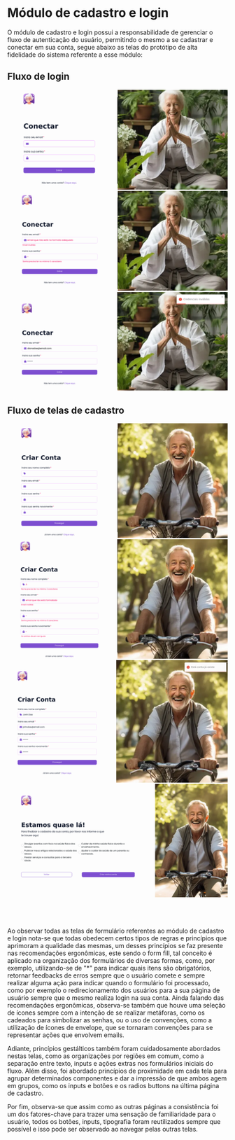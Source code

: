 # Módulo de cadastro e login

O módulo de cadastro e login possui a responsabilidade de gerenciar o fluxo de autenticação do usuário, permitindo o mesmo a se cadastrar e conectar em sua conta, segue abaixo as telas do protótipo de alta fidelidade do sistema referente a esse módulo:

## Fluxo de login
<img alt="Tela de login" src="../../.github/img/telas/login/login-1.png" />
<img alt="Tela de login com erro de formulário" src="../../.github/img/telas/login/login-form-error.png" />
<img alt="Tela de login com erro de formulário" src="../../.github/img/telas/login/login-auth-error.png" />

## Fluxo de telas de cadastro
<img alt="Tela de cadastro na primeira etapa" src="../../.github/img/telas/login/signup-1.png" />
<img alt="Tela de cadastro na primeira etapa com erro no formulário" src="../../.github/img/telas/login/signup-form-error.png" />
<img alt="Tela de cadastro na primeira etapa com popup de erro" src="../../.github/img/telas/login/signup-user-already-exist-error.png" />
<img alt="Tela de cadastro na segunda etapa" src="../../.github/img/telas/login/signup-2.png" />

<br/>
<br/>
<br/>
<br/>

Ao observar todas as telas de formulário referentes ao módulo de cadastro e login nota-se que todas obedecem certos tipos de regras e princípios que aprimoram a qualidade das mesmas, um desses princípios se faz presente nas recomendações ergonômicas, este sendo o form fill, tal conceito é aplicado na organização dos formulários de diversas formas, como, por exemplo, utilizando-se de "*" para indicar quais itens são obrigatórios, retornar feedbacks de erros sempre que o usuário comete e sempre realizar alguma ação para indicar quando o formulário foi processado, como por exemplo o redirecionamento dos usuários para a sua página de usuário sempre que o mesmo realiza login na sua conta. Ainda falando das recomendações ergonômicas, observa-se também que houve uma seleção de ícones sempre com a intenção de se realizar metáforas, como os cadeados para simbolizar as senhas, ou o uso de convenções, como a utilização de ícones de envelope, que se tornaram convenções para se representar ações que envolvem emails.

Adiante, princípios gestálticos também foram cuidadosamente abordados nestas telas, como as organizações por regiões em comum, como a separação entre texto, inputs e ações extras nos formulários iniciais do fluxo. Além disso, foi abordado princípios de proximidade em cada tela para agrupar determinados componentes e dar a impressão de que ambos agem em grupos, como os inputs e botões e os radios buttons na última página de cadastro.

Por fim, observa-se que assim como as outras páginas a consistência foi um dos fatores-chave para trazer uma sensação de familiaridade para o usuário, todos os botões, inputs, tipografia foram reutilizados sempre que possível e isso pode ser observado ao navegar pelas outras telas.
